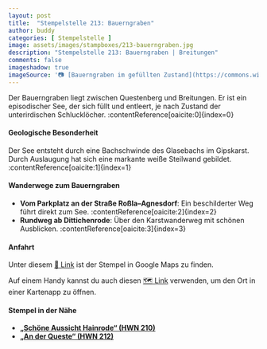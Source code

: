 ```yaml
---
layout: post
title:  "Stempelstelle 213: Bauerngraben"
author: buddy
categories: [ Stempelstelle ]
image: assets/images/stampboxes/213-bauerngraben.jpg
description: "Stempelstelle 213: Bauerngraben | Breitungen"
comments: false
imageshadow: true
imageSource: '📷 [Bauerngraben im gefüllten Zustand](https://commons.wikimedia.org/wiki/File:Bauerngraben_im_gef%C3%BCllten_Zustand.jpg) von <a href="https://de.wikipedia.org/wiki/Benutzer:Hejkal" class="extiw" title="de:Benutzer:Hejkal">Hejkal</a> unter Lizenz [CC BY-SA 2.0 de](https://creativecommons.org/licenses/by-sa/2.0/de/deed.en)'
---
```


Der Bauerngraben liegt zwischen Questenberg und Breitungen. Er ist ein episodischer See, der sich füllt und entleert, je nach Zustand der unterirdischen Schlucklöcher. :contentReference[oaicite:0]{index=0}

#### Geologische Besonderheit

Der See entsteht durch eine Bachschwinde des Glasebachs im Gipskarst. Durch Auslaugung hat sich eine markante weiße Steilwand gebildet. :contentReference[oaicite:1]{index=1}

#### Wanderwege zum Bauerngraben

- **Vom Parkplatz an der Straße Roßla–Agnesdorf**: Ein beschilderter Weg führt direkt zum See. :contentReference[oaicite:2]{index=2}
- **Rundweg ab Dittichenrode**: Über den Karstwanderweg mit schönen Ausblicken. :contentReference[oaicite:3]{index=3}

#### Anfahrt

Unter diesem [📍 Link](https://www.google.com/maps/dir/?api=1&origin=&destination=51.48897%2C%2011.07794) ist der Stempel in Google Maps zu finden.

<div class="android-only">
  Auf einem Handy kannst du auch diesen 
  <a href="geo:51.48897,11.07794">🗺️ Link</a> 
  verwenden, um den Ort in einer Kartenapp zu öffnen.
  <p></p>
</div>

#### Stempel in der Nähe

- [**„Schöne Aussicht Hainrode“ (HWN 210)**](/stempelstelle-210-schoene-aussicht-hainrode)
- [**„An der Queste“ (HWN 212)**](/stempelstelle-212-an-der-queste)

